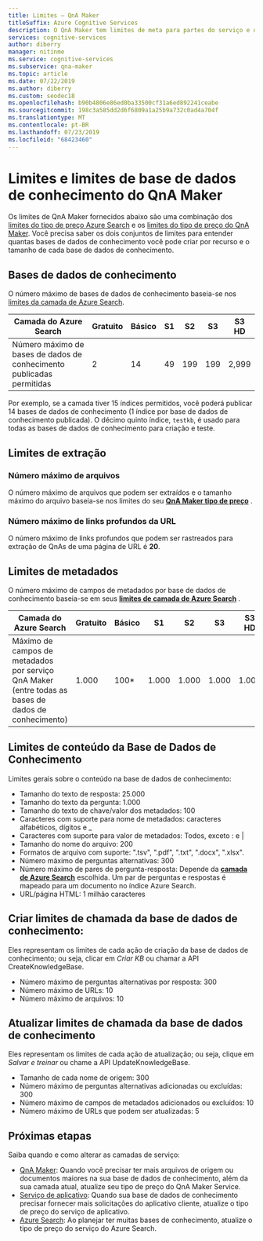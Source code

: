 ```yaml
---
title: Limites – QnA Maker
titleSuffix: Azure Cognitive Services
description: O QnA Maker tem limites de meta para partes do serviço e da base de dados de conhecimento. É importante manter sua base de dados de conhecimento dentro desses limites para testar e publicar.
services: cognitive-services
author: diberry
manager: nitinme
ms.service: cognitive-services
ms.subservice: qna-maker
ms.topic: article
ms.date: 07/22/2019
ms.author: diberry
ms.custom: seodec18
ms.openlocfilehash: b90b4806e86ed0ba33500cf31a6ed892241ceabe
ms.sourcegitcommit: 198c3a585dd2d6f6809a1a25b9a732c0ad4a704f
ms.translationtype: MT
ms.contentlocale: pt-BR
ms.lasthandoff: 07/23/2019
ms.locfileid: "68423460"
---
```

# <a name="qna-maker-knowledge-base-limits-and-boundaries"></a>Limites e limites de base de dados de conhecimento do QnA Maker

Os limites de QnA Maker fornecidos abaixo são uma combinação dos [limites do tipo de preço Azure Search](https://docs.microsoft.com/azure/search/search-limits-quotas-capacity) e os [limites do tipo de preço do QnA Maker](https://azure.microsoft.com/pricing/details/cognitive-services/qna-maker/). Você precisa saber os dois conjuntos de limites para entender quantas bases de dados de conhecimento você pode criar por recurso e o tamanho de cada base de dados de conhecimento.

## <a name="knowledge-bases"></a>Bases de dados de conhecimento

O número máximo de bases de dados de conhecimento baseia-se nos [limites da camada de Azure Search](https://docs.microsoft.com/azure/search/search-limits-quotas-capacity).

|**Camada do Azure Search** | **Gratuito** | **Básico** |**S1** | **S2**| **S3** |**S3 HD**|
|---|---|---|---|---|---|----|
|Número máximo de bases de dados de conhecimento publicadas permitidas|2|14|49|199|199|2,999|

 Por exemplo, se a camada tiver 15 índices permitidos, você poderá publicar 14 bases de dados de conhecimento (1 índice por base de dados de conhecimento publicada). O décimo quinto índice, `testkb`, é usado para todas as bases de dados de conhecimento para criação e teste. 

## <a name="extraction-limits"></a>Limites de extração

### <a name="maximum-number-of-files"></a>Número máximo de arquivos

O número máximo de arquivos que podem ser extraídos e o tamanho máximo do arquivo baseia-se nos limites do seu **[QnA Maker tipo de preço](https://azure.microsoft.com/pricing/details/cognitive-services/qna-maker/)** .

### <a name="maximum-number-of-deep-links-from-url"></a>Número máximo de links profundos da URL

O número máximo de links profundos que podem ser rastreados para extração de QnAs de uma página de URL é **20**.

## <a name="metadata-limits"></a>Limites de metadados

O número máximo de campos de metadados por base de dados de conhecimento baseia-se em seus **[limites de camada de Azure Search](https://docs.microsoft.com/azure/search/search-limits-quotas-capacity)** .

|**Camada do Azure Search** | **Gratuito** | **Básico** |**S1** | **S2**| **S3** |**S3 HD**|
|---|---|---|---|---|---|----|
|Máximo de campos de metadados por serviço QnA Maker (entre todas as bases de dados de conhecimento)|1\.000|100*|1\.000|1\.000|1\.000|1\.000|

## <a name="knowledge-base-content-limits"></a>Limites de conteúdo da Base de Dados de Conhecimento
Limites gerais sobre o conteúdo na base de dados de conhecimento:
* Tamanho do texto de resposta: 25.000
* Tamanho do texto da pergunta: 1.000
* Tamanho do texto de chave/valor dos metadados: 100
* Caracteres com suporte para nome de metadados: caracteres alfabéticos, dígitos e _  
* Caracteres com suporte para valor de metadados: Todos, exceto : e | 
* Tamanho do nome do arquivo: 200
* Formatos de arquivo com suporte: ".tsv", ".pdf", ".txt", ".docx", ".xlsx".
* Número máximo de perguntas alternativas: 300
* Número máximo de pares de pergunta-resposta: Depende da **[camada de Azure Search](https://docs.microsoft.com/azure/search/search-limits-quotas-capacity#document-limits)** escolhida. Um par de perguntas e respostas é mapeado para um documento no índice Azure Search. 
* URL/página HTML: 1 milhão caracteres

## <a name="create-knowledge-base-call-limits"></a>Criar limites de chamada da base de dados de conhecimento:
Eles representam os limites de cada ação de criação da base de dados de conhecimento; ou seja, clicar em *Criar KB* ou chamar a API CreateKnowledgeBase.
* Número máximo de perguntas alternativas por resposta: 300
* Número máximo de URLs: 10
* Número máximo de arquivos: 10

## <a name="update-knowledge-base-call-limits"></a>Atualizar limites de chamada da base de dados de conhecimento
Eles representam os limites de cada ação de atualização; ou seja, clique em *Salvar e treinar* ou chame a API UpdateKnowledgeBase.
* Tamanho de cada nome de origem: 300
* Número máximo de perguntas alternativas adicionadas ou excluídas: 300
* Número máximo de campos de metadados adicionados ou excluídos: 10
* Número máximo de URLs que podem ser atualizadas: 5

## <a name="next-steps"></a>Próximas etapas

Saiba quando e como alterar as camadas de serviço:

* [QnA Maker](how-to/upgrade-qnamaker-service.md#upgrade-qna-maker-management-sku): Quando você precisar ter mais arquivos de origem ou documentos maiores na sua base de dados de conhecimento, além da sua camada atual, atualize seu tipo de preço do QnA Maker Service.
* [Serviço de aplicativo](how-to/upgrade-qnamaker-service.md#upgrade-app-service): Quando sua base de dados de conhecimento precisar fornecer mais solicitações do aplicativo cliente, atualize o tipo de preço do serviço de aplicativo.
* [Azure Search](how-to/upgrade-qnamaker-service.md#upgrade-azure-search-service): Ao planejar ter muitas bases de conhecimento, atualize o tipo de preço do serviço do Azure Search.
